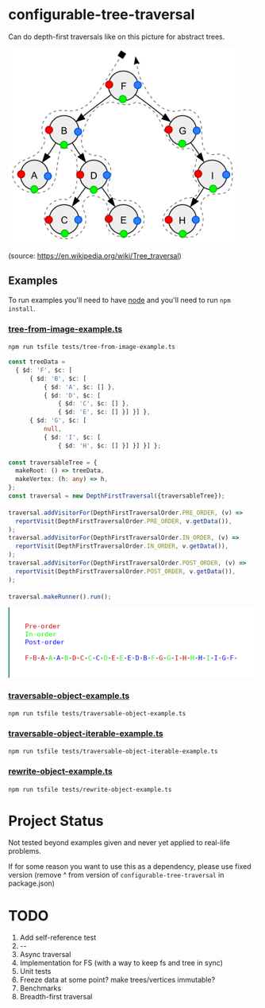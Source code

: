 # configurable-tree-traversal

Can do depth-first traversals like on this picture for abstract trees.

<img src="./Sorted_binary_tree_ALL_RGB.svg.png" width="460" height="393" />

(source: https://en.wikipedia.org/wiki/Tree_traversal)

## Examples

To run examples you'll need to have [node](https://nodejs.org/en/download/) and you'll need to run `npm install`.

### [tree-from-image-example.ts](./tests/tree-from-image-example.ts) 

`npm run tsfile tests/tree-from-image-example.ts`

```typescript
const treeData =
  { $d: 'F', $c: [
      { $d: 'B', $c: [
          { $d: 'A', $c: [] },
          { $d: 'D', $c: [
              { $d: 'C', $c: [] },
              { $d: 'E', $c: [] }] }] },
      { $d: 'G', $c: [
          null,
          { $d: 'I', $c: [
              { $d: 'H', $c: [] }] }] }] };

const traversableTree = {
  makeRoot: () => treeData,
  makeVertex: (h: any) => h,
};
const traversal = new DepthFirstTraversal({traversableTree});

traversal.addVisitorFor(DepthFirstTraversalOrder.PRE_ORDER, (v) =>
  reportVisit(DepthFirstTraversalOrder.PRE_ORDER, v.getData()),
);
traversal.addVisitorFor(DepthFirstTraversalOrder.IN_ORDER, (v) =>
  reportVisit(DepthFirstTraversalOrder.IN_ORDER, v.getData()),
);
traversal.addVisitorFor(DepthFirstTraversalOrder.POST_ORDER, (v) =>
  reportVisit(DepthFirstTraversalOrder.POST_ORDER, v.getData()),
);

traversal.makeRunner().run();
```

![Stdout of tree-from-image-example.ts](./tree-from-image-example-result.png)

### [traversable-object-example.ts](./tests/traversable-object-example.ts) 

`npm run tsfile tests/traversable-object-example.ts`

### [traversable-object-iterable-example.ts](./tests/traversable-object-iterable-example.ts) 

`npm run tsfile tests/traversable-object-iterable-example.ts`

### [rewrite-object-example.ts](./tests/rewrite-object-example.ts) 

`npm run tsfile tests/rewrite-object-example.ts`

# Project Status

Not tested beyond examples given and never yet applied to real-life problems.

If for some reason you want to use this as a dependency, please use fixed version (remove ^ from version
of `configurable-tree-traversal` in package.json)

# TODO

1. Add self-reference test
2. --
3. Async traversal
4. Implementation for FS (with a way to keep fs and tree in sync)
5. Unit tests
6. Freeze data at some point? make trees/vertices immutable?
7. Benchmarks
8. Breadth-first traversal

